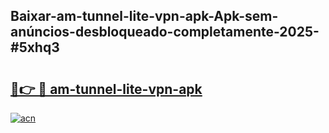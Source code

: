 ## Baixar-am-tunnel-lite-vpn-apk-Apk-sem-anúncios-desbloqueado-completamente-2025-#5xhq3

# <h2><a href="https://ainizakaria.my?title=am-tunnel-lite-vpn-apk&ref=22M">🔗👉 🔴 am-tunnel-lite-vpn-apk</a></h2>

[![acn](https://github.com/user-attachments/assets/0f9c940e-d8b0-45ae-aac7-cd30a18b3e1c)](https://ainizakaria.my?title=am-tunnel-lite-vpn-apk&ref=22M)

